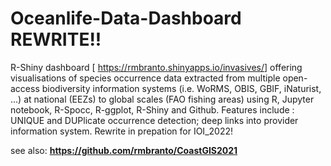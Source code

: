 # Oceanlife-Data-Dashboard REWRITE!!
R-Shiny dashboard [ <a href="https://rmbranto.shinyapps.io/invasives/">https://rmbranto.shinyapps.io/invasives/</a>] offering visualisations of species occurrence data extracted from multiple open-access biodiversity information systems (i.e. WoRMS, OBIS, GBIF, iNaturist, ...) at national (EEZs) to global scales (FAO fishing areas) using R, Jupyter notebook, R-Spocc, R-ggplot, R-Shiny and Github. Features include : UNIQUE and DUPlicate occurrence detection; deep links into provider information system. Rewrite in prepation for IOI_2022!

see also: <strong><a href="https://github.com/rmbranto/CoastGIS2021">https://github.com/rmbranto/CoastGIS2021</a></strong>
